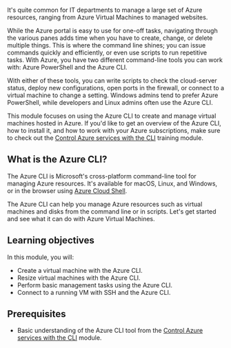 It's quite common for IT departments to manage a large set of Azure resources, ranging from Azure Virtual Machines to managed websites.

While the Azure portal is easy to use for one-off tasks, navigating through the various panes adds time when you have to create, change, or delete multiple things. This is where the command line shines; you can issue commands quickly and efficiently, or even use scripts to run repetitive tasks. With Azure, you have two different command-line tools you can work with: Azure PowerShell and the Azure CLI.

With either of these tools, you can write scripts to check the cloud-server status, deploy new configurations, open ports in the firewall, or connect to a virtual machine to change a setting. Windows admins tend to prefer Azure PowerShell, while developers and Linux admins often use the Azure CLI.

This module focuses on using the Azure CLI to create and manage virtual machines hosted in Azure. If you'd like to get an overview of the Azure CLI, how to install it, and how to work with your Azure subscriptions, make sure to check out the [Control Azure services with the CLI](/training/modules/control-azure-services-with-cli/) training module.

## What is the Azure CLI?

The Azure CLI is Microsoft's cross-platform command-line tool for managing Azure resources. It's available for macOS, Linux, and Windows, or in the browser using [Azure Cloud Shell](/azure/cloud-shell/overview).

The Azure CLI can help you manage Azure resources such as virtual machines and disks from the command line or in scripts. Let's get started and see what it can do with Azure Virtual Machines.

## Learning objectives

In this module, you will:

- Create a virtual machine with the Azure CLI.
- Resize virtual machines with the Azure CLI.
- Perform basic management tasks using the Azure CLI.
- Connect to a running VM with SSH and the Azure CLI.

## Prerequisites

- Basic understanding of the Azure CLI tool from the [Control Azure services with the CLI](/training/modules/control-azure-services-with-cli/) module.
